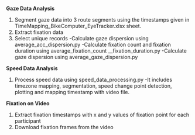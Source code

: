 **Gaze Data Analysis**
1. Segment gaze data into 3 route segments using the timestamps given in TimeMapping_BikeComputer_EyeTracker.xlsx sheet.
2. Extract fixation data
3. Select unique records
-Calculate gaze dispersion using average_acc_dispersion.py
-Calculate fixation count and fixation duration using average_fixation_count __fixation_duration.py 
-Calculate gaze dispersion using average_gaze_dispersion.py


**Speed Data Analysis**
1. Process speed data using speed_data_processing.py
-It includes timezone mapping, segmentation, speed change point detection, plotting and mapping timestamp with video file.


**Fixation on Video**
1. Extract fixation timestamps with x and y values of fixation point for each participant
2. Download fixation frames from the video

